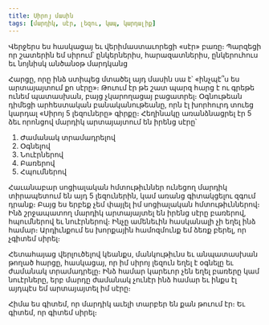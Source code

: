 ```yaml
---
title: Սիրոյ մասին
tags: [մարդիկ, սէր, լեզու, կապ, կարդալիք]
---
```


Վերջերս ես հասկացայ եւ վերիմաստաւորեցի «սէր» բառը։ Պարզեցի որ շատերին եմ սիրում՝ ընկերներիս, հարազատներիս, ընկերուհուս եւ նոյնիսկ անծանօթ մարդկանց

Հարցը, որը ինձ ստիպեց մտածել այդ մասին սա է՝ «ինչպէ՞ս ես արտայայտում քո սէրը»։ Թուում էր թե շատ պարզ հարց է ու գրեթե ունեմ պատասխան, բայց չկարողացայ բացատրել։ Օգնութեան դիմեցի արհեստական բանականութեանը, որն էլ խորհուրդ տուեց կարդալ «Սիրոյ 5 լեզուները» գիրքը։ Հեղինակը առանձնացրել էր 5 ձեւ որոնցով մարդիկ արտայայտում են իրենց սէրը՝

1. Ժամանակ տրամադրելով
2. Օգնելով
3. Նուէրներով
4. Բառերով
5. Հպումներով

Հաւանաբար սոցիալական հմտութիւններ ունեցող մարդիկ տիրապետում են այդ 5 լեզուներին, կամ առանց գիտակցելու զգում դրանք։ Բայց ես երբեք չեմ փայլել իմ սոցիալական հմտութիւններով։ Ինձ շրջապատող մարդիկ արտայայտել են իրենց սէրը բառերով, հպումներով եւ նուէրներով։ Ինչը ամենեւին հասկանալի չի եղել ինձ համար։ Արդիւնքում ես խորքային համոզմունք եմ ձեռք բերել, որ չգիտեմ սիրել։

Հետահայաց վերլուծելով կեանքս, մանկութիւնս եւ անպատասխան թողած հարցը, հասկացայ, որ իմ սիրոյ լեզուն եղել է օգնելը եւ ժամանակ տրամադրելը։ Ինձ համար կարեւոր չեն եղել բառերը կամ նուէրները, երբ մարդը ժամանակ չունէր ինձ համար եւ ինքս էլ այդպէս եմ արտայայտել իմ սէրը։

Հիմա ես գիտեմ, որ մարդիկ աւելի տարբեր են քան թուում էր։ Եւ գիտեմ, որ գիտեմ սիրել։
